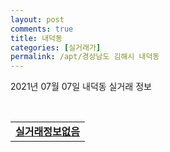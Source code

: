 ```yaml
---
layout: post
comments: true
title: 내덕동
categories: [실거래가]
permalink: /apt/경상남도 김해시 내덕동
---
```


2021년 07월 07일 내덕동 실거래 정보

<script type="text/javascript">
  google.charts.load('current', {'packages':['corechart']});
  google.charts.setOnLoadCallback(drawChart);

  function drawChart() {
    var data = google.visualization.arrayToDataTable([['거래일', '매매', '전월세', '전매'], ['20-07', 2, 3, 0], ['20-08', 3, 7, 0], ['20-09', 15, 5, 0], ['20-10', 7, 4, 0], ['20-11', 17, 6, 0], ['20-12', 20, 18, 0], ['21-01', 10, 11, 0], ['21-02', 11, 4, 0], ['21-03', 12, 8, 0], ['21-04', 11, 10, 0], ['21-05', 7, 4, 0], ['21-06', 10, 5, 0], ['21-07', 1, 0, 0]]);

    var options = {
      title: '최근 유형별 거래량 추이',
      legend: { position: 'bottom' }
    };

    var chart = new google.visualization.LineChart(document.getElementById('columnchart_material'));
    chart.draw(data, (options));
  }
</script>

<div id="columnchart_material" style="width: 95%; margin-left: -35px; display: block"></div>
<br>
<table>
  <tr>
    <td colspan="4" style="font-weight: bold;"><a href="https://search.naver.com/search.naver?query=내덕동 실거래정보없음">실거래정보없음</a></td>
  </tr>
    
</table>
    